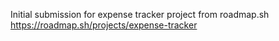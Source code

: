 Initial submission for expense tracker project from roadmap.sh https://roadmap.sh/projects/expense-tracker
